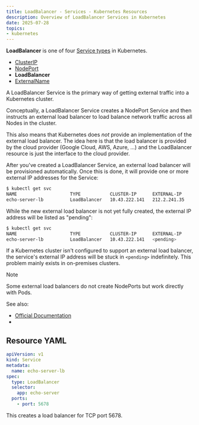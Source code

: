 ```yaml
---
title: LoadBalancer - Services - Kubernetes Resources
description: Overview of LoadBalancer Services in Kubernetes
date: 2025-07-28
topics:
- kubernetes
---
```


**LoadBalancer** is one of four [Service types](services.md) in Kubernetes.

* [ClusterIP](services-clusterip.md)
* [NodePort](services-nodeport.md)
* **LoadBalancer**
* [ExternalName](external-services.md)

A LoadBalancer Service is the primary way of getting external traffic into a Kubernetes cluster.

Conceptually, a LoadBalancer Service creates a NodePort Service and then instructs an external load balancer to load balance network traffic across all Nodes in the cluster.

This also means that Kubernetes does *not* provide an implementation of the external load balancer. The idea here is that the load balancer is provided by the cloud provider (Google Cloud, AWS, Azure, ...) and the LoadBalancer resource is just the interface to the cloud provider.

After you've created a LoadBalancer Service, an external load balancer will be provisioned automatically. Once this is done, it will provide one or more external IP addresses for the Service:

```sh
$ kubectl get svc
NAME                    TYPE           CLUSTER-IP      EXTERNAL-IP      PORT(S)          AGE
echo-server-lb          LoadBalancer   10.43.222.141   212.2.241.35     5678:31898/TCP   5m
```

While the new external load balancer is not yet fully created, the external IP address will be listed as "pending":

```sh
$ kubectl get svc
NAME                    TYPE           CLUSTER-IP      EXTERNAL-IP      PORT(S)          AGE
echo-server-lb          LoadBalancer   10.43.222.141   <pending>        5678:31898/TCP   6s
```

If a Kubernetes cluster isn't configured to support an external load balancer, the service's external IP address will be stuck in `<pending>` indefinitely. This problem mainly exists in on-premises clusters.

> [!NOTE]
> Some external load balancers do not create NodePorts but work directly with Pods.

See also:

* [Official Documentation](https://kubernetes.io/docs/concepts/services-networking/service/#loadbalancer)
* [](../network-encryption.md)

## Resource YAML

```yaml
apiVersion: v1
kind: Service
metadata:
  name: echo-server-lb
spec:
  type: LoadBalancer
  selector:
    app: echo-server
  ports:
    - port: 5678
```

This creates a load balancer for TCP port 5678.
